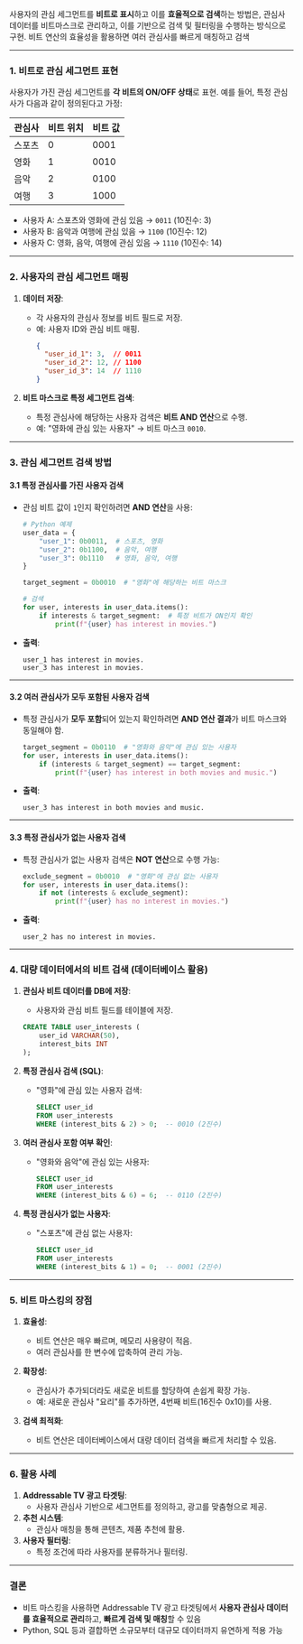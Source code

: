 사용자의 관심 세그먼트를 **비트로 표시**하고 이를 **효율적으로 검색**하는 방법은, 관심사 데이터를 비트마스크로 관리하고, 이를 기반으로 검색 및 필터링을 수행하는 방식으로 구현. 비트 연산의 효율성을 활용하면 여러 관심사를 빠르게 매칭하고 검색

---

### **1. 비트로 관심 세그먼트 표현**
사용자가 가진 관심 세그먼트를 **각 비트의 ON/OFF 상태**로 표현.
예를 들어, 특정 관심사가 다음과 같이 정의된다고 가정:

| 관심사          | 비트 위치 | 비트 값 |
|-----------------|-----------|---------|
| 스포츠          | 0         | 0001    |
| 영화            | 1         | 0010    |
| 음악            | 2         | 0100    |
| 여행            | 3         | 1000    |

- 사용자 A: 스포츠와 영화에 관심 있음 → `0011` (10진수: 3)
- 사용자 B: 음악과 여행에 관심 있음 → `1100` (10진수: 12)
- 사용자 C: 영화, 음악, 여행에 관심 있음 → `1110` (10진수: 14)

---

### **2. 사용자의 관심 세그먼트 매핑**

1. **데이터 저장**:
   - 각 사용자의 관심사 정보를 비트 필드로 저장.
   - 예: 사용자 ID와 관심 비트 매핑.
     ```json
     {
       "user_id_1": 3,  // 0011
       "user_id_2": 12, // 1100
       "user_id_3": 14  // 1110
     }
     ```

2. **비트 마스크로 특정 세그먼트 검색**:
   - 특정 관심사에 해당하는 사용자 검색은 **비트 AND 연산**으로 수행.
   - 예: "영화에 관심 있는 사용자" → 비트 마스크 `0010`.

---

### **3. 관심 세그먼트 검색 방법**

#### **3.1 특정 관심사를 가진 사용자 검색**
- 관심 비트 값이 `1`인지 확인하려면 **AND 연산**을 사용:
  ```python
  # Python 예제
  user_data = {
      "user_1": 0b0011,  # 스포츠, 영화
      "user_2": 0b1100,  # 음악, 여행
      "user_3": 0b1110   # 영화, 음악, 여행
  }

  target_segment = 0b0010  # "영화"에 해당하는 비트 마스크

  # 검색
  for user, interests in user_data.items():
      if interests & target_segment:  # 특정 비트가 ON인지 확인
          print(f"{user} has interest in movies.")
  ```
- **출력**:
  ```
  user_1 has interest in movies.
  user_3 has interest in movies.
  ```

---

#### **3.2 여러 관심사가 모두 포함된 사용자 검색**
- 특정 관심사가 **모두 포함**되어 있는지 확인하려면 **AND 연산 결과**가 비트 마스크와 동일해야 함.
  ```python
  target_segment = 0b0110  # "영화와 음악"에 관심 있는 사용자
  for user, interests in user_data.items():
      if (interests & target_segment) == target_segment:
          print(f"{user} has interest in both movies and music.")
  ```
- **출력**:
  ```
  user_3 has interest in both movies and music.
  ```

---

#### **3.3 특정 관심사가 없는 사용자 검색**
- 특정 관심사가 없는 사용자 검색은 **NOT 연산**으로 수행 가능:
  ```python
  exclude_segment = 0b0010  # "영화"에 관심 없는 사용자
  for user, interests in user_data.items():
      if not (interests & exclude_segment):
          print(f"{user} has no interest in movies.")
  ```
- **출력**:
  ```
  user_2 has no interest in movies.
  ```

---

### **4. 대량 데이터에서의 비트 검색 (데이터베이스 활용)**

1. **관심사 비트 데이터를 DB에 저장**:
   - 사용자와 관심 비트 필드를 테이블에 저장.
   ```sql
   CREATE TABLE user_interests (
       user_id VARCHAR(50),
       interest_bits INT
   );
   ```

2. **특정 관심사 검색 (SQL)**:
   - "영화"에 관심 있는 사용자 검색:
     ```sql
     SELECT user_id
     FROM user_interests
     WHERE (interest_bits & 2) > 0;  -- 0010 (2진수)
     ```

3. **여러 관심사 포함 여부 확인**:
   - "영화와 음악"에 관심 있는 사용자:
     ```sql
     SELECT user_id
     FROM user_interests
     WHERE (interest_bits & 6) = 6;  -- 0110 (2진수)
     ```

4. **특정 관심사가 없는 사용자**:
   - "스포츠"에 관심 없는 사용자:
     ```sql
     SELECT user_id
     FROM user_interests
     WHERE (interest_bits & 1) = 0;  -- 0001 (2진수)
     ```

---

### **5. 비트 마스킹의 장점**
1. **효율성**:
   - 비트 연산은 매우 빠르며, 메모리 사용량이 적음.
   - 여러 관심사를 한 변수에 압축하여 관리 가능.

2. **확장성**:
   - 관심사가 추가되더라도 새로운 비트를 할당하여 손쉽게 확장 가능.
   - 예: 새로운 관심사 "요리"를 추가하면, 4번째 비트(16진수 0x10)를 사용.

3. **검색 최적화**:
   - 비트 연산은 데이터베이스에서 대량 데이터 검색을 빠르게 처리할 수 있음.

---

### **6. 활용 사례**
1. **Addressable TV 광고 타겟팅**:
   - 사용자 관심사 기반으로 세그먼트를 정의하고, 광고를 맞춤형으로 제공.
2. **추천 시스템**:
   - 관심사 매칭을 통해 콘텐츠, 제품 추천에 활용.
3. **사용자 필터링**:
   - 특정 조건에 따라 사용자를 분류하거나 필터링.

---

### **결론**
- 비트 마스킹을 사용하면 Addressable TV 광고 타겟팅에서 **사용자 관심사 데이터를 효율적으로 관리**하고, **빠르게 검색 및 매칭**할 수 있음
- Python, SQL 등과 결합하면 소규모부터 대규모 데이터까지 유연하게 적용 가능  

